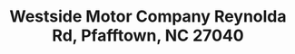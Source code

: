 ---
title: "Westside Motor Company Reynolda Rd, Pfafftown, NC 27040"
url: /pfafftown/westside-motor-company-reynolda-rd-pfafftown-nc-27040/
shop: Autowerkstatt
---